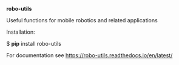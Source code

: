 **robo-utils** 

Useful functions for mobile robotics 
and related applications


Installation: 

$ **pip** install robo-utils

For documentation see https://robo-utils.readthedocs.io/en/latest/





